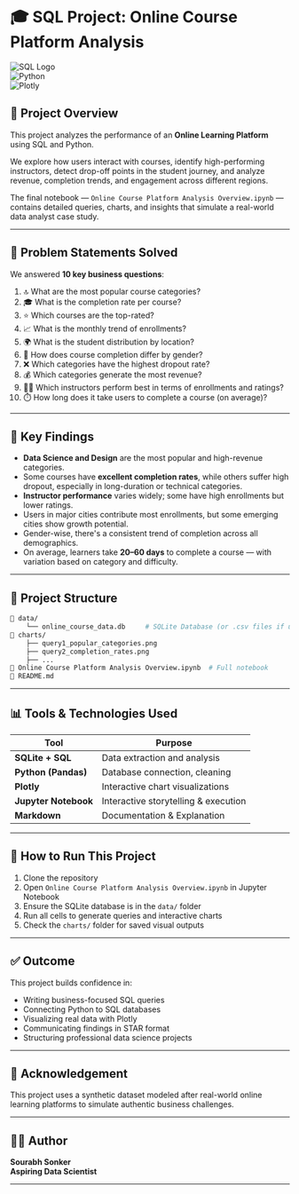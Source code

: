 
# 🎓 SQL Project: Online Course Platform Analysis

![SQL Logo](https://img.shields.io/badge/SQL-Relational%20Analysis-blue)  
![Python](https://img.shields.io/badge/Python-Data%20Querying%20%26%20Plotting-yellow)  
![Plotly](https://img.shields.io/badge/Plotly-Interactive%20Charts-green)

## 📘 Project Overview

This project analyzes the performance of an **Online Learning Platform** using SQL and Python.

We explore how users interact with courses, identify high-performing instructors, detect drop-off points in the student journey, and analyze revenue, completion trends, and engagement across different regions.

The final notebook — `Online Course Platform Analysis Overview.ipynb` — contains detailed queries, charts, and insights that simulate a real-world data analyst case study.

---

## 🧩 Problem Statements Solved

We answered **10 key business questions**:

1. 🔝 What are the most popular course categories?
2. 🎓 What is the completion rate per course?
3. ⭐ Which courses are the top-rated?
4. 📈 What is the monthly trend of enrollments?
5. 🌍 What is the student distribution by location?
6. 🚻 How does course completion differ by gender?
7. ❌ Which categories have the highest dropout rate?
8. 💰 Which categories generate the most revenue?
9. 👨‍🏫 Which instructors perform best in terms of enrollments and ratings?
10. ⏱️ How long does it take users to complete a course (on average)?

---

## 🧠 Key Findings

- **Data Science and Design** are the most popular and high-revenue categories.
- Some courses have **excellent completion rates**, while others suffer high dropout, especially in long-duration or technical categories.
- **Instructor performance** varies widely; some have high enrollments but lower ratings.
- Users in major cities contribute most enrollments, but some emerging cities show growth potential.
- Gender-wise, there's a consistent trend of completion across all demographics.
- On average, learners take **20–60 days** to complete a course — with variation based on category and difficulty.

---

## 📂 Project Structure

```bash
📁 data/
    └── online_course_data.db     # SQLite Database (or .csv files if used)
📁 charts/
    ├── query1_popular_categories.png
    ├── query2_completion_rates.png
    ├── ...
📘 Online Course Platform Analysis Overview.ipynb  # Full notebook
📄 README.md
```

---

## 📊 Tools & Technologies Used

| Tool            | Purpose                          |
|-----------------|----------------------------------|
| **SQLite + SQL**| Data extraction and analysis     |
| **Python (Pandas)** | Database connection, cleaning   |
| **Plotly**      | Interactive chart visualizations |
| **Jupyter Notebook** | Interactive storytelling & execution |
| **Markdown**    | Documentation & Explanation      |

---

## 🚀 How to Run This Project

1. Clone the repository  
2. Open `Online Course Platform Analysis Overview.ipynb` in Jupyter Notebook  
3. Ensure the SQLite database is in the `data/` folder  
4. Run all cells to generate queries and interactive charts  
5. Check the `charts/` folder for saved visual outputs

---

## ✅ Outcome

This project builds confidence in:

- Writing business-focused SQL queries
- Connecting Python to SQL databases
- Visualizing real data with Plotly
- Communicating findings in STAR format
- Structuring professional data science projects

---

## 🙌 Acknowledgement

This project uses a synthetic dataset modeled after real-world online learning platforms to simulate authentic business challenges.

---

## 👨‍💼 Author
**Sourabh Sonker**                                                                                                                                                                                                         
**Aspiring Data Scientist**

---
